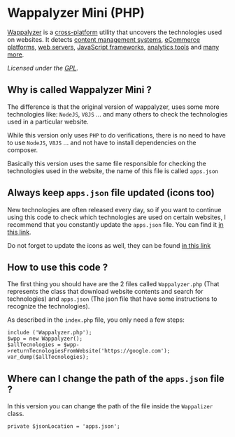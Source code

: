 # Wappalyzer Mini (PHP)

[Wappalyzer](https://wappalyzer.com/) is a
[cross-platform](https://github.com/AliasIO/Wappalyzer/wiki/Drivers) utility that uncovers the
technologies used on websites. It detects
[content management systems](https://wappalyzer.com/categories/cms),
[eCommerce platforms](https://wappalyzer.com/categories/ecommerce),
[web servers](https://wappalyzer.com/categories/web-servers),
[JavaScript frameworks](https://wappalyzer.com/categories/javascript-frameworks),
[analytics tools](https://wappalyzer.com/categories/analytics) and
[many more](https://wappalyzer.com/applications).

*Licensed under the [GPL](https://github.com/AliasIO/Wappalyzer/blob/master/LICENSE).*

## Why is called Wappalyzer Mini ?

The difference is that the original version of wappalyzer, uses some more technologies like: ```NodeJS```, ```V8JS``` ... and many others to check the technologies used in a particular website.

While this version only uses ```PHP``` to do verifications, there is no need to have to use ```NodeJS```, ```V8JS``` ... and not have to install dependencies on the composer.

Basically this version uses the same file responsible for checking the technologies used in the website, the name of this file is called ```apps.json```

## Always keep ```apps.json``` file updated (icons too)

New technologies are often released every day, so if you want to continue using this code to check which technologies are used on certain websites, I recommend that you constantly update the ```apps.json``` file. You can find it [in this link](https://github.com/AliasIO/Wappalyzer/blob/master/src/apps.json).

Do not forget to update the icons as well, they can be found [in this link](https://github.com/AliasIO/Wappalyzer/tree/master/src/icons)

## How to use this code ?

The first thing you should have are the 2 files called ```Wappalyzer.php``` (That represents the class that download website contents and search for technologies) and ```apps.json``` (The json file that have some instructions to recognize the technologies).

As described in the ```index.php``` file, you only need a few steps:

```
include ('Wappalyzer.php');
$wpp = new Wappalyzer();
$allTecnologies = $wpp->returnTecnologiesFromWebsite('https://google.com');
var_dump($allTecnologies);
```

## Where can I change the path of the ```apps.json``` file ?

In this version you can change the path of the file inside the ```Wappalizer``` class.

```
private $jsonLocation = 'apps.json';
```
